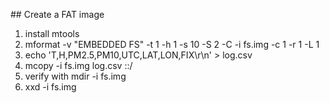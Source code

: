 ## Create a FAT image

1. install mtools
2. mformat -v "EMBEDDED FS" -t 1 -h 1 -s 10 -S 2 -C -i fs.img -c 1 -r 1 -L 1
3. echo 'T,H,PM2.5,PM10,UTC,LAT,LON,FIX\r\n' > log.csv
4. mcopy -i fs.img log.csv ::/
5. verify with mdir -i fs.img
6. xxd -i fs.img